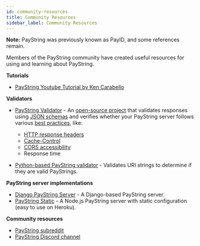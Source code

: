 ```yaml
---
id: community-resources
title: Community Resources
sidebar_label: Community Resources
---
```


**Note:** PayString was previously known as PayID, and some references remain.

Members of the PayString community have created useful resources for using and learning about PayString.

**Tutorials**

- [PayString Youtube Tutorial by Ken Carabello](https://www.youtube.com/watch?v=gpLJp1lylns)

**Validators**

- [PayString Validator](https://PayStringValidator.com) - An [open-source project](https://github.com/rswarthout/payid-validator) that validates responses using [JSON schemas](https://docs.paystring.org/paystring-interfaces) and verifies whether your PayString server follows various [best practices](payid-best-practices), like:

  - [HTTP response headers](paystring-headers)
  - [Cache-Control](best-practices#cache-control)
  - [CORS accessibility](best-practices#set-cors-cross-origin-resource-sharing-headers)
  - Response time

- [Python-based PayString validator](https://github.com/RockHoward/python-payid-validator) - Validates URI strings to determine if they are valid PayStrings.

**PayString server implementations**

- [Django PayString Server](https://github.com/RockHoward/django-payid-server) - A Django-based PayString server.
- [PayString Static](https://github.com/WietseWind/PayString-Static) - A Node.js PayString server with static configuration (easy to use on Heroku).

**Community resources**

- [PayString subreddit](https://www.reddit.com/r/PayIdDevs/)
- [PayString Discord channel](https://chat.paystring.org)
